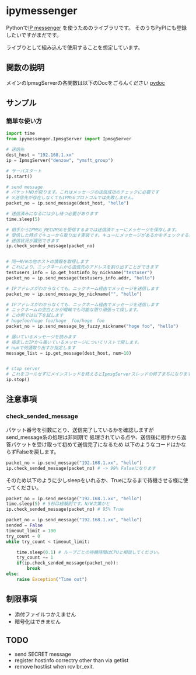 # ipymessenger

Pythonで[IP messenger](http://ipmsg.org/) を使うためのライブラリです。
そのうちPyPIにも登録したいですがまだです。

ライブりとして組み込んで使用することを想定しています。


## 関数の説明

メインのIpmsgServerの各関数は以下のDocをごらんください
[pydoc]("./IpmsgServer.html")



## サンプル

### 簡単な使い方

```python
import time
from ipymessenger.IpmsgServer import IpmsgServer

# 送信先
dest_host = "192.168.1.xx"
ip = IpmsgServer("denzow", "ymsft_group")

# サーバスタート
ip.start()

# send message
# パケットNOが戻ります。これはメッセージの送信成功のチェックに必要です
# ※送信先が存在しなくてもIPMSGプロトコルでは失敗しません。
packet_no = ip.send_message(dest_host, "hello")

# 送信済みになるには少し待つ必要があります
time.sleep(5)

# 相手からIPMSG_RECVMSGを受信するまでは送信済キューにメッセージを保存します。
# 受信した時点でキューから取り出す実装です。キューにメッセージがあるかをチェックすることで
# 送信状況が識別できます
ip.check_sended_message(packet_no)


# 同一N/Wの他ホストの情報を取得します
# これにより、ニックネームから送信先のアドレスを割り出すことができます
testusers_info = ip.get_hostinfo_by_nickname("testuser")
packet_no = ip.send_message(testusers_info.addr, "hello")

# IPアドレスがわからなくても、ニックネーム経由でメッセージを送信します
packet_no = ip.send_message_by_nickname("", "hello")

# IPアドレスがわからなくても、ニックネーム経由でメッセージを送信します
# ニックネームの空白とかが曖昧でも可能な限り頑張って探します。
# この例では以下を試します
# hogefoo/hoge foo/hoge  foo/hoge　foo
packet_no = ip.send_message_by_fuzzy_nickname("hoge foo", "hello")

# 届いているメッセージを読みます
# 指定したIPから届いているメッセージについてリストで戻します。
# numで何通取り出すか指定します
message_list = ip.get_message(dest_host, num=10)


# stop server
# これをコールせずにメインスレッドを終えるとIpmsgServerスレッドの終了まちになります
ip.stop()
```

## 注意事項

### check_sended_message

パケット番号を引数にとり、送信完了しているかを確認しますがsend_message系の処理は非同期で
処理されている点や、送信後に相手から返答パケットを受け取って初めて送信完了になるため
以下のようなコードはかならずFalseを戻します。

```python
packet_no = ip.send_message("192.168.1.xx", "hello")
ip.check_sended_message(packet_no) # -> 99% Falseになります
```

そのため以下のように少しsleepをいれるか、Trueになるまで待機させる様に使ってください。

```python
packet_no = ip.send_message("192.168.1.xx", "hello")
time.sleep(5) # 5秒は経験則です。N/W次第かと
ip.check_sended_message(packet_no) # 95% True
```

```python
packet_no = ip.send_message("192.168.1.xx", "hello")
sended = False
timeout_limit = 100
try_count = 0
while try_count < timeout_limit:

    time.sleep(0.1) # ループごとの待機時間はCPUと相談してください。
    try_count += 1
    if(ip.check_sended_message(packet_no)):
        break
else:
    raise Exception("Time out")
```



## 制限事項

* 添付ファイルつかえません
* 暗号化はできません

## TODO

* send SECRET message
* register hostinfo correctry other than via getlist
* remove hostlist when rcv br_exit.